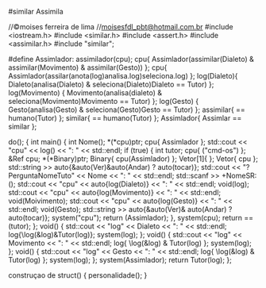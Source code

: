 #similar
Assimila

//©moises ferreira de lima
//moisesfdl_pbt@hotmail.com.br
#include <iostream.h>
#include <similar.h>
#include <assert.h>
#include <assimilar.h>
#include "similar";

#define Assimlador:
assimilador(cpu);
cpu{ Assimlador(assimilar(Dialeto) & assimilar(Movimento) & assimilar(Gesto)) };
cpu{ Assimlador(assilar(anota(log)analisa.log)seleciona.log) };
log(Dialeto){ Dialeto(analisa(Dialeto) & seleciona(Dialeto)Dialeto == Tutor) };
log(Movimento) { Movimento(analisa(dialeto) & seleciona(Movimento)Movimento == Tutor) };
log(Gesto) { Gesto(analisa(Gesto) & seleciona(Gesto)Gesto == Tutor) };
assimilar{ == humano(Tutor) };
similar{ == humano(Tutor) };
Assimlador{ Assimlar == similar };

do();
{
	int main()
	{
		int Nome();
		*(*cpu)ptr;
		cpu{ Assimlador };
		std::cout << "cpu" << log() << ": " << std::endl;
		if (true)
		{
			int tutor;
			cpu{ ("cmd-os") };
			&Ref cpu;
			*(*Binary)ptr;
			Binary{ cpu(Assimlador) };
			Vetor[1]{  };
			Vetor{ cpu };
			std::string >> auto{&auto(Ver)&auto(Andar) ? auto(tocar)};
			std::cout << "\?PerguntaNomeTuto" << Nome << ": " << std::endl;
			std::scanf >> +NomeSR:();
			std::cout << "cpu" << auto{log(Dialeto)} << ": " << std::endl;
			void(log);
			std::cout << "cpu" << auto{log(Movimento)} << ": " << std::endl;
			void(Moivimento);
			std::cout << "cpu" << auto{log(Gesto)} << ": " << std::endl;
			void(Gesto);
			std::string >> auto{&auto(Ver)& auto(Andar) ? auto(tocar)};
			system("cpu");
			return (Assimlador);
		},
			system(cpu);
		return ==(tutor);
	};
	void()
	{
		std::cout << "log" << Dialeto << ": " << std::endl;
		log{\log(&log)&Tutor(log)};
		system(log);
	};
	void()
	{
		std::cout << "log" << Movimento << ": " << std::endl;
		log{ \log(&log) & Tutor(log) };
		system(log);
	};
	void()
	{
		std::cout << "log" << Gesto << ": " << std::endl;
		log{ \log(&log) & Tutor(log) };
		system(log);
	};
	system(Assimlador);
	return Tutor(log);
};

construçao de struct()
{
	personalidade();
}

